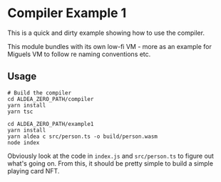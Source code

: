 # Compiler Example 1

This is a quick and dirty example showing how to use the compiler.

This module bundles with its own low-fi VM - more as an example for Miguels VM to follow re naming conventions etc.

## Usage

```shell
# Build the compiler
cd ALDEA_ZERO_PATH/compiler
yarn install
yarn tsc

cd ALDEA_ZERO_PATH/example1
yarn install
yarn aldea c src/person.ts -o build/person.wasm
node index
```

Obviously look at the code in `index.js` and `src/person.ts` to figure out what's going on.
From this, it should be pretty simple to build a simple playing card NFT.
 